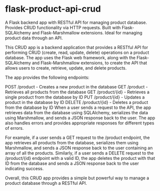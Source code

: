 # flask-product-api-crud
A Flask backend app with RESTful API for managing product database. Provides CRUD functionality via HTTP requests. Built with Flask-SQLAlchemy and Flask-Marshmallow extensions. Ideal for managing product data through an API.

This CRUD app is a backend application that provides a RESTful API for performing CRUD (create, read, update, delete) operations on a product database. The app uses the Flask web framework, along with the Flask-SQLAlchemy and Flask-Marshmallow extensions, to create the API that allows users to create, retrieve, update, and delete products.

The app provides the following endpoints:

POST /product - Creates a new product in the database
GET /product - Retrieves all products from the database
GET /product/{id} - Retrieves a single product from the database by ID
PUT /product/{id} - Updates a product in the database by ID
DELETE /product/{id} - Deletes a product from the database by ID
When a user sends a request to the API, the app retrieves data from the database using SQLAlchemy, serializes the data using Marshmallow, and sends a JSON response back to the user. The app also handles errors and provides appropriate responses for different types of errors.

For example, if a user sends a GET request to the /product endpoint, the app retrieves all products from the database, serializes them using Marshmallow, and sends a JSON response back to the user containing an array of all the products. Similarly, if a user sends a DELETE request to the /product/{id} endpoint with a valid ID, the app deletes the product with that ID from the database and sends a JSON response back to the user indicating success.

Overall, this CRUD app provides a simple but powerful way to manage a product database through a RESTful API.

